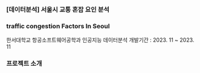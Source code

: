 ### [데이터분석] 서울시 교통 혼잡 요인 분석

### traffic congestion Factors In Seoul
한서대학교 항공소프트웨어공학과 인공지능 데이터분석
개발기간 : 2023. 11 ~ 2023. 11

### 프로젝트 소개
